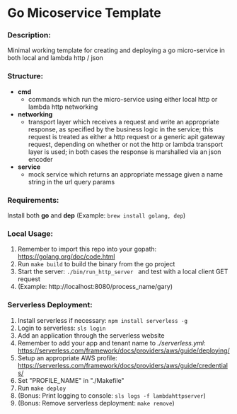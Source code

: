 # Go Micoservice Template


### Description:
Minimal working template for creating and deploying a go micro-service in both local and lambda http / json


### Structure:
* **cmd**
  * commands which run the micro-service using either local http or lambda http networking
* **networking**
  * transport layer which receives a request and write an appropriate response, as specified by the business logic in the service; this request is treated as either a http request or a generic apit gateway request, depending on whether or not the http or lambda transport layer is used; in both cases the response is marshalled via an json encoder
* **service**
  * mock service which returns an appropriate message given a name string in the url query params


### Requirements:
Install both **go** and **dep**
(Example: ` brew install golang, dep `)


### Local Usage:
1. Remember to import this repo into your gopath: https://golang.org/doc/code.html
2. Run ` make build ` to build the binary from the go project
3. Start the server: `./bin/run_http_server ` and test with a local client GET request
4. (Example: http://localhost:8080/process_name/gary)


### Serverless Deployment:
1. Install serverless if necessary: ` npm install serverless -g `
2. Login to serverless: ` sls login `
3. Add an application through the serverless website
4. Remember to add your app and tenant name to *./serverless.yml*: https://serverless.com/framework/docs/providers/aws/guide/deploying/
5. Setup an appropriate AWS profile: https://serverless.com/framework/docs/providers/aws/guide/credentials/
6. Set "PROFILE_NAME" in "./Makefile"
7. Run ` make deploy `
8. (Bonus: Print logging to console: ` sls logs -f lambdahttpserver `)
9. (Bonus: Remove serverless deployment: ` make remove `)
